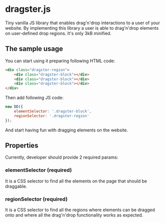 # dragster.js
Tiny vanilla JS library that enables drag'n'drop interactions to a user of your website.
By implementing this library a user is able to drag'n'drop elements on user-defined drop regions.
It's only 3kB minified.

## The sample usage
You can start using it preparing following HTML code:

```html
<div class="dragster-region">
    <div class="dragster-block"></div>
    <div class="dragster-block"></div>
    <div class="dragster-block"></div>
</div>
```

Then add following JS code:

```javascript
new DD({
    elementSelector: '.dragster-block',
    regionSelector: '.dragster-region'
});
```

And start having fun with dragging elements on the website.

## Properties
Currently, developer should provide 2 required params:
### elementSelector (required)
It is a CSS selector to find all the elements on the page that should be draggable.
### regionSelector (required)
It is a CSS selector to find all the regions where elements can be dragged onto and where all the drag'n'drop functionality works as expected.

